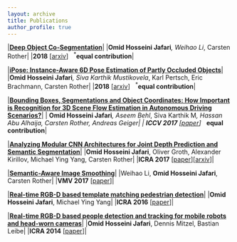 ```yaml
---
layout: archive
title: Publications
author_profile: true
---
```


|[**Deep Object Co-Segmentation**](https://arxiv.org/abs/1804.06423)|
|**Omid Hosseini Jafari**<sup>*</sup>, Weihao Li<sup>*</sup>, Carsten Rother|
|**2018** [[arxiv](https://arxiv.org/abs/1804.06423)] &nbsp; <sup>*</sup>**equal contribution**|

|[**iPose: Instance-Aware 6D Pose Estimation of Partly Occluded Objects**](https://arxiv.org/abs/1712.01924)|
|**Omid Hosseini Jafari**<sup>*</sup>, Siva Karthik Mustikovela<sup>*</sup>, Karl Pertsch, Eric Brachmann, Carsten Rother|
|**2018** [[arxiv](https://arxiv.org/abs/1712.01924)] &nbsp; <sup>*</sup>**equal contribution**|

|[**Bounding Boxes, Segmentations and Object Coordinates: How Important is Recognition for 3D Scene Flow Estimation in Autonomous Driving Scenarios?**](/publications/pdf/ICCV17.pdf)|
| **Omid Hosseini Jafari**<sup>*</sup>, Aseem Behl<sup>*</sup>, Siva Karthik M<sup>*</sup>, Hassan Abu Alhaija, Carsten Rother, Andreas Geiger|
| **ICCV 2017** [[paper](/publications/pdf/ICCV17.pdf)] &nbsp; <sup>*</sup>**equal contribution**|

|[**Analyzing Modular CNN Architectures for Joint Depth Prediction and Semantic Segmentation**](/publications/pdf/jafari_etal_ICRA17.pdf)|
|**Omid Hosseini Jafari**, Oliver Groth, Alexander Kirillov, Michael Ying Yang, Carsten Rother|
|**ICRA 2017** [[paper](/publications/pdf/jafari_etal_ICRA17.pdf)][[arxiv](https://arxiv.org/abs/1702.08009)]|

|[**Semantic-Aware Image Smoothing**](https://hci.iwr.uni-heidelberg.de/vislearn/wp-content/uploads/2014/08/paper1024_CRC.pdf)|
|Weihao Li, **Omid Hosseini Jafari**, Carsten Rother|
|**VMV 2017** [[paper](https://hci.iwr.uni-heidelberg.de/vislearn/wp-content/uploads/2014/08/paper1024_CRC.pdf)]|

|[**Real-time RGB-D based template matching pedestrian detection**](/publications/pdf/jafari_etal_ICRA16.pdf)|
|**Omid Hosseini Jafari**, Michael Ying Yang|
|**ICRA 2016** [[paper](/publications/pdf/jafari_etal_ICRA16.pdf)]|

|[**Real-time RGB-D based people detection and tracking for mobile robots and head-worn cameras**](/publications/pdf/jafari_etal_ICRA14)|
|**Omid Hosseini Jafari**, Dennis Mitzel, Bastian Leibe|
|**ICRA 2014** [[paper](/publications/pdf/jafari_etal_ICRA14)]|

<!-- |[****]()|
|**Omid Hosseini Jafari**,|
|**** [[paper]()]| -->
